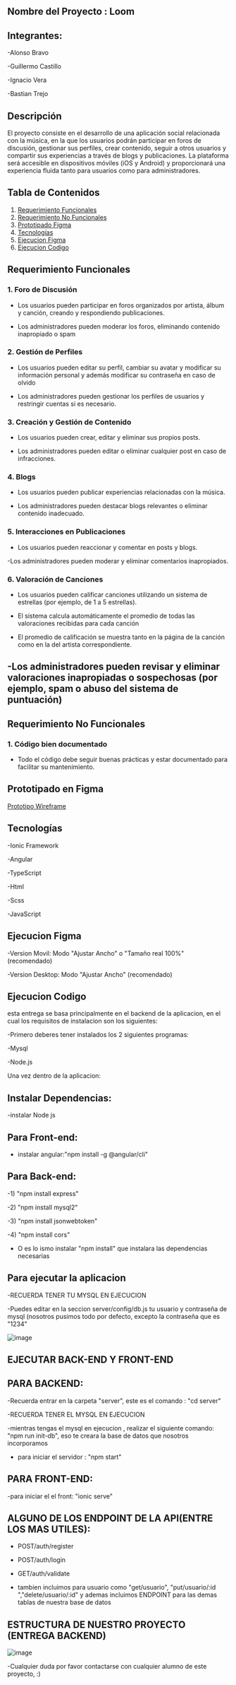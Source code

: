 ## Nombre del Proyecto : Loom

## Integrantes:

-Alonso Bravo

-Guillermo Castillo

-Ignacio Vera

-Bastian Trejo

## Descripción

El proyecto consiste en el desarrollo de una aplicación social relacionada con la música, en la que los usuarios podrán participar en foros de discusión, gestionar sus perfiles, crear contenido, seguir a otros usuarios y compartir sus experiencias a través de blogs y publicaciones. La plataforma será accesible en dispositivos móviles (iOS y Android) y proporcionará una experiencia fluida tanto para usuarios como para administradores.

## Tabla de Contenidos

1. [Requerimiento Funcionales](#RequerimientoFuncionales)
2. [Requerimiento No Funcionales](#RequerimientoFuncionales)
3. [Prototipado Figma](#prototipadofigma)
4. [Tecnologías](#tecnologías)
5. [Ejecucion Figma](#EjecucionFigma)
6. [Ejecucion Codigo](#EjecucionCodigo)


## Requerimiento Funcionales

### 1. **Foro de Discusión**
- Los usuarios pueden participar en foros organizados por artista, álbum y canción, creando y respondiendo publicaciones.

- Los administradores pueden moderar los foros, eliminando contenido inapropiado o spam

### 2. **Gestión de Perfiles**
- Los usuarios pueden editar su perfil, cambiar su avatar y modificar su información personal y además modificar su contraseña en caso de olvido

- Los administradores pueden gestionar los perfiles de usuarios y restringir cuentas si es necesario.

### 3. **Creación y Gestión de Contenido**
- Los usuarios pueden crear, editar y eliminar sus propios posts.

- Los administradores pueden editar o eliminar cualquier post en caso de infracciones.

### 4. **Blogs**
- Los usuarios pueden publicar experiencias relacionadas con la música.

- Los administradores pueden destacar blogs relevantes o eliminar contenido inadecuado.

### 5. **Interacciones en Publicaciones**
- Los usuarios pueden reaccionar y comentar en posts y blogs.

-Los administradores pueden moderar y eliminar comentarios inapropiados.

### 6. **Valoración de Canciones**
- Los usuarios pueden calificar canciones utilizando un sistema de estrellas (por ejemplo, de 1 a 5 estrellas).

- El sistema calcula automáticamente el promedio de todas las valoraciones recibidas para cada canción
- El promedio de calificación se muestra tanto en la página de la canción como en la del artista correspondiente.

-Los administradores pueden revisar y eliminar valoraciones inapropiadas o sospechosas (por ejemplo, spam o abuso del sistema de puntuación)
---
## Requerimiento No Funcionales
### 1. **Código bien documentado**
- Todo el código debe seguir buenas prácticas y estar documentado para facilitar su mantenimiento.



## Prototipado en Figma

[Prototipo Wireframe](https://www.figma.com/design/c12AqR9wC7sIIHifFiIyvw/Proyecto-web?node-id=0-1&p=f&t=mb0J5meeJrTHRfmV-0)



## Tecnologías

-Ionic Framework

-Angular

-TypeScript

-Html

-Scss

-JavaScript

## Ejecucion Figma 

-Version Movil: Modo "Ajustar Ancho" o "Tamaño real 100%" (recomendado)

-Version Desktop: Modo "Ajustar Ancho" (recomendado)

## Ejecucion Codigo

esta entrega se basa principalmente en el backend de la aplicacion, en el cual los requisitos de instalacion son los siguientes:

-Primero deberes tener instalados los 2 siguientes programas:

-Mysql

-Node.js

Una vez dentro de la aplicacion:

## Instalar Dependencias:

-instalar Node js

## Para Front-end:

- instalar angular:"npm install -g @angular/cli"

## Para Back-end:

-1) "npm install express"

-2) "npm install mysql2" 

-3) "npm install jsonwebtoken"

-4) "npm install cors"

- O es lo ismo instalar "npm install"  que instalara las dependencias necesarias

## Para ejecutar la aplicacion

-RECUERDA TENER TU MYSQL EN EJECUCION

-Puedes editar en la seccion server/config/db.js   tu usuario y contraseña de mysql (nosotros pusimos todo por defecto, excepto la contraseña que es "1234"
  
![image](https://github.com/user-attachments/assets/ba07047b-50de-431c-9f8a-5d95929ee637)

## EJECUTAR BACK-END Y FRONT-END

## PARA BACKEND:

-Recuerda entrar en la carpeta "server", este es el comando : "cd server"

-RECUERDA TENER EL MYSQL EN EJECUCION

-mientras tengas el mysql en ejecucion , realizar el siguiente comando: "npm run init-db", eso te creara la base de datos que nosotros incorporamos 

- para iniciar el servidor : "npm start"

## PARA FRONT-END:

-para iniciar el el front: "ionic serve"


## ALGUNO DE LOS ENDPOINT DE LA API(ENTRE LOS MAS UTILES):

- POST/auth/register

- POST/auth/login

- GET/auth/validate

- tambien incluimos para usuario como "get/usuario", "put/usuario/:id ","delete/usuario/:id" y ademas incluimos ENDPOINT para las demas tablas de nuestra base de datos

## ESTRUCTURA DE NUESTRO PROYECTO (ENTREGA BACKEND)

![image](https://github.com/user-attachments/assets/ec208ccf-6bc1-4a28-8f32-f5983aa97e61)


-Cualquier duda por favor contactarse con cualquier alumno de este proyecto, :)






